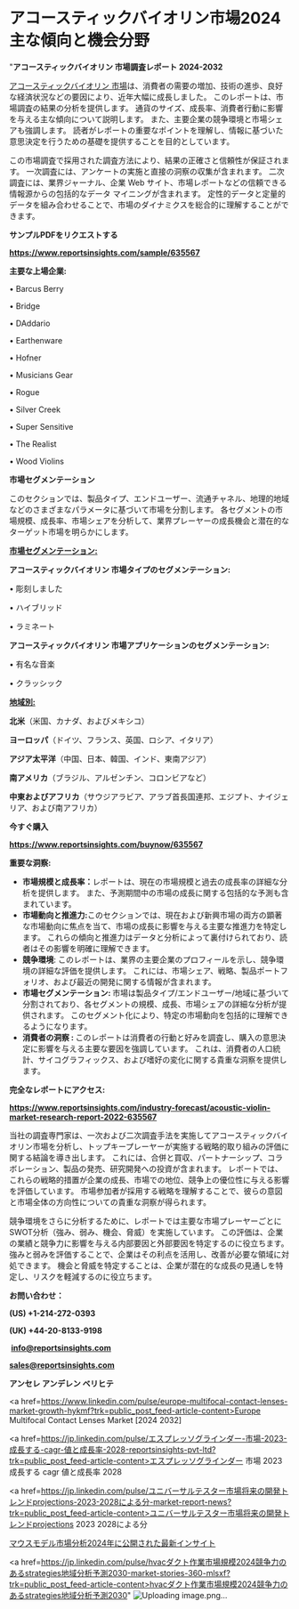 # アコースティックバイオリン市場2024主な傾向と機会分野

"<strong>アコースティックバイオリン 市場調査レポート 2024-2032</strong>

<a href=https://www.reportsinsights.com/sample/635567>アコースティックバイオリン 市場</a>は、消費者の需要の増加、技術の進歩、良好な経済状況などの要因により、近年大幅に成長しました。 このレポートは、市場調査の結果の分析を提供します。 通貨のサイズ、成長率、消費者行動に影響を与える主な傾向について説明します。 また、主要企業の競争環境と市場シェアも強調します。 読者がレポートの重要なポイントを理解し、情報に基づいた意思決定を行うための基礎を提供することを目的としています。

この市場調査で採用された調査方法により、結果の正確さと信頼性が保証されます。 一次調査には、アンケートの実施と直接の洞察の収集が含まれます。 二次調査には、業界ジャーナル、企業 Web サイト、市場レポートなどの信頼できる情報源からの包括的なデータ マイニングが含まれます。 定性的データと定量的データを組み合わせることで、市場のダイナミクスを総合的に理解することができます。

<strong><b>サンプルPDFをリクエストする</b></strong>

<a href=https://www.reportsinsights.com/sample/635567><strong><u>https://www.reportsinsights.com/sample/635567</u></strong></a>

<strong>主要な上場企業:</strong>

• Barcus Berry 

• Bridge 

• DAddario 

• Earthenware 

• Hofner 

• Musicians Gear 

• Rogue 

• Silver Creek 

• Super Sensitive 

• The Realist 

• Wood Violins

<strong>市場セグメンテーション</strong>

このセクションでは、製品タイプ、エンドユーザー、流通チャネル、地理的地域などのさまざまなパラメータに基づいて市場を分割します。 各セグメントの市場規模、成長率、市場シェアを分析して、業界プレーヤーの成長機会と潜在的なターゲット市場を明らかにします。

<strong><u>市場セグメンテーション</u></strong><strong><u>:</u></strong>

<strong>アコースティックバイオリン 市場タイプのセグメンテーション:</strong>

• 彫刻しました

• ハイブリッド

• ラミネート

<strong>アコースティックバイオリン 市場アプリケーションのセグメンテーション:</strong>

• 有名な音楽

• クラッシック

<strong><u>地域別</u></strong><strong><u>:</u></strong>

<strong>北米</strong>（米国、カナダ、およびメキシコ）

<strong>ヨーロッパ</strong>（ドイツ、フランス、英国、ロシア、イタリア）

<strong>アジア太平洋</strong>（中国、日本、韓国、インド、東南アジア）

<strong>南アメリカ</strong>（ブラジル、アルゼンチン、コロンビアなど）

<strong>中東およびアフリカ</strong>（サウジアラビア、アラブ首長国連邦、エジプト、ナイジェリア、および南アフリカ）

<strong>今すぐ購入</strong>

<a href=https://www.reportsinsights.com/buynow/635567><strong><u>https://www.reportsinsights.com/buynow/635567</u></strong></a>

<strong>重要な洞察:</strong>
<ul>
  <li><strong>市場規模と成長率：</strong>レポートは、現在の市場規模と過去の成長率の詳細な分析を提供します。 また、予測期間中の市場の成長に関する包括的な予測も含まれています。</li>
  <li><strong>市場動向と推進力:</strong>このセクションでは、現在および新興市場の両方の顕著な市場動向に焦点を当て、市場の成長に影響を与える主要な推進力を特定します。 これらの傾向と推進力はデータと分析によって裏付けられており、読者はその影響を明確に理解できます。</li>
  <li><strong>競争環境</strong>: このレポートは、業界の主要企業のプロフィールを示し、競争環境の詳細な評価を提供します。 これには、市場シェア、戦略、製品ポートフォリオ、および最近の開発に関する情報が含まれます。</li>
  <li><strong>市場セグメンテーション: </strong>市場は製品タイプ/エンドユーザー/地域に基づいて分割されており、各セグメントの規模、成長、市場シェアの詳細な分析が提供されます。 このセグメント化により、特定の市場動向を包括的に理解できるようになります。</li>
  <li><strong>消費者の洞察 : </strong>このレポートは消費者の行動と好みを調査し、購入の意思決定に影響を与える主要な要因を強調しています。 これは、消費者の人口統計、サイコグラフィックス、および嗜好の変化に関する貴重な洞察を提供します。</li>
</ul>
<strong>完全なレポートにアクセス:</strong>

<a href=https://www.reportsinsights.com/industry-forecast/acoustic-violin-market-research-report-2022-635567><strong><u><b>https://www.reportsinsights.com/industry-forecast/acoustic-violin-market-research-report-2022-635567</b></u></strong></a>

当社の調査専門家は、一次および二次調査手法を実施してアコースティックバイオリン市場を分析し、トップキープレーヤーが実施する戦略的取り組みの評価に関する結論を導き出します。 これには、合併と買収、パートナーシップ、コラボレーション、製品の発売、研究開発への投資が含まれます。 レポートでは、これらの戦略的措置が企業の成長、市場での地位、競争上の優位性に与える影響を評価しています。 市場参加者が採用する戦略を理解することで、彼らの意図と市場全体の方向性についての貴重な洞察が得られます。

競争環境をさらに分析するために、レポートでは主要な市場プレーヤーごとにSWOT分析（強み、弱み、機会、脅威）を実施しています。 この評価は、企業の業績と競争力に影響を与える内部要因と外部要因を特定するのに役立ちます。 強みと弱みを評価することで、企業はその利点を活用し、改善が必要な領域に対処できます。 機会と脅威を特定することは、企業が潜在的な成長の見通しを特定し、リスクを軽減するのに役立ちます。

<strong>お問い合わせ：</strong>

<strong>(US) +1-214-272-0393</strong>

<strong>(UK) +44-20-8133-9198</strong>

<strong> </strong><a href=info@reportsinsights.com><strong><u>info@reportsinsights.com</u></strong></a>

<a href=sales@reportsinsights.com><strong><u>sales@reportsinsights.com</u></strong></a>

<strong>アンセレ アンデレン ベリヒテ</strong>

<a href=https://www.linkedin.com/pulse/europe-multifocal-contact-lenses-market-growth-hykmf?trk=public_post_feed-article-content>Europe Multifocal Contact Lenses Market [2024 2032]</a>

<a href=https://jp.linkedin.com/pulse/エスプレッソグラインダー-市場-2023-成長する-cagr-値と成長率-2028-reportsinsights-pvt-ltd?trk=public_post_feed-article-content>エスプレッソグラインダー 市場 2023 成長する cagr 値と成長率 2028</a>

<a href=https://jp.linkedin.com/pulse/ユニバーサルテスター市場将来の開発トレンドprojections-2023-2028による分-market-report-news?trk=public_post_feed-article-content>ユニバーサルテスター市場将来の開発トレンドprojections 2023 2028による分</a>

<a href=https://www.linkedin.com/pulse/マウスモデル市場分析2024年に公開された最新インサイト-reports-insights-expert/>マウスモデル市場分析2024年に公開された最新インサイト</a>

<a href=https://jp.linkedin.com/pulse/hvacダクト作業市場規模2024競争力のあるstrategies地域分析予測2030-market-stories-360-mlsxf?trk=public_post_feed-article-content>hvacダクト作業市場規模2024競争力のあるstrategies地域分析予測2030</a>"
![Uploading image.png…]()
